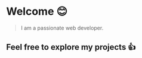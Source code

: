 # Welcome :blush:
> I am a passionate web developer. 
## Feel free to explore my projects :thumbsup:
